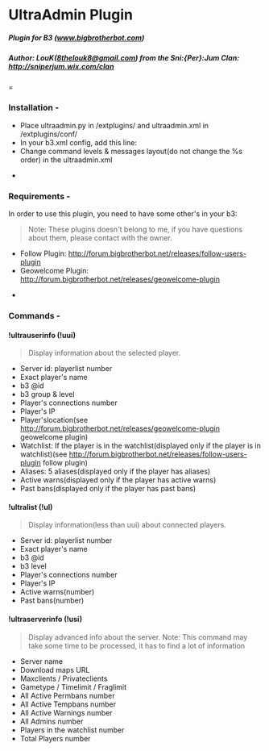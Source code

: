 # UltraAdmin Plugin
##### Plugin for B3 (www.bigbrotherbot.com)
##### Author: LouK(8thelouk8@gmail.com) from the Sni:{Per}:Jum Clan: http://sniperjum.wix.com/clan
=
### Installation -

* Place ultraadmin.py in /extplugins/ and ultraadmin.xml in /extplugins/conf/
* In your b3.xml config, add this line: <plugin name="ultraadmin" config="@b3/extplugins/conf/ultraadmin.xml"/>
* Change command levels & messages layout(do not change the %s order) in the ultraadmin.xml

-
### Requirements -

In order to use this plugin, you need to have some other's in your b3:
> Note: These plugins doesn't belong to me, if you have questions about them, please contact with the owner.

* Follow Plugin: http://forum.bigbrotherbot.net/releases/follow-users-plugin
* Geowelcome Plugin: http://forum.bigbrotherbot.net/releases/geowelcome-plugin

-
### Commands -

#### !ultrauserinfo (!uui)
> Display information about the selected player.

- Server id: playerlist number
- Exact player's name
- b3 @id
- b3 group & level
- Player's connections number
- Player's IP
- Player'slocation(see http://forum.bigbrotherbot.net/releases/geowelcome-plugin geowelcome plugin)
- Watchlist: If the player is in the watchlist(displayed only if the player is in watchlist)(see http://forum.bigbrotherbot.net/releases/follow-users-plugin follow plugin) 
- Aliases: 5 aliases(displayed only if the player has aliases)
- Active warns(displayed only if the player has active warns)
- Past bans(displayed only if the player has past bans)

#### !ultralist (!ul)
> Display information(less than uui) about connected players.

- Server id: playerlist number
- Exact player's name
- b3 @id
- b3 level
- Player's connections number
- Player's IP
- Active warns(number)
- Past bans(number)

#### !ultraserverinfo (!usi)
> Display advanced info about the server.
> Note: This command may take some time to be processed, it has to find a lot of information

- Server name
- Download maps URL
- Maxclients / Privateclients
- Gametype / Timelimit / Fraglimit
- All Active Permbans number
- All Active Tempbans number
- All Active Warnings number
- All Admins number
- Players in the watchlist number
- Total Players number
